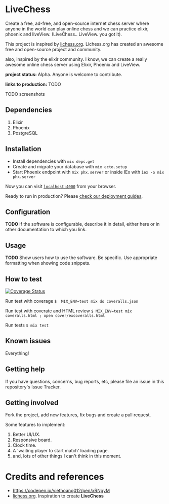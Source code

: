 # LiveChess
Create a free, ad-free, and open-source internet chess server where anyone in the world can play online chess and we can practice elixir, phoenix and liveView. (LiveChess.. LiveView. you got it).

This project is inspired by [lichess.org](http://lichess.org). Lichess.org has created an awesome free and open-source project and community.

also, inspired by the elixir community. I know, we can create a really awesome online chess server using Elixir, Phoenix and LiveView.

**project status:** Alpha. Anyone is welcome to contribute.

**links to production:** TODO

TODO screenshots

## Dependencies

  1. Elixir
  2. Phoenix
  3. PostgreSQL

## Installation

  * Install dependencies with `mix deps.get`
  * Create and migrate your database with `mix ecto.setup`
  * Start Phoenix endpoint with `mix phx.server` or inside IEx with `iex -S mix phx.server`

Now you can visit [`localhost:4000`](http://localhost:4000) from your browser.

Ready to run in production? Please [check our deployment guides](https://hexdocs.pm/phoenix/deployment.html).

## Configuration

**TODO** If the software is configurable, describe it in detail, either here or in other documentation to which you link.

## Usage

**TODO** Show users how to use the software. Be specific. Use appropriate formatting when showing code snippets.

## How to test

[![Coverage Status](https://coveralls.io/repos/github/yepesasecas/live_chess/badge.svg?branch=main)](https://coveralls.io/github/yepesasecas/live_chess?branch=main)

  Run test with coverage
  `$  MIX_ENV=test mix do coveralls.json`

  Run test with coverate and HTML review
  `$ MIX_ENV=test mix coveralls.html ; open cover/excoveralls.html`

  Run tests
  `$ mix test`


## Known issues

Everything!

## Getting help

If you have questions, concerns, bug reports, etc, please file an issue in this repository's Issue Tracker.

## Getting involved

Fork the project, add new features, fix bugs and create a pull request.

Some features to implement:
  1. Better UI/UX.
  2. Responsive board.
  3. Clock time.
  4. A 'waiting player to start match' loading page.
  5. and, lots of other things I can't think in this moment.


# Credits and references
  * https://codepen.io/viethoang012/pen/xRNgyM
  * [lichess.org](http://lichess.org). Inspiration to create **LiveChess**